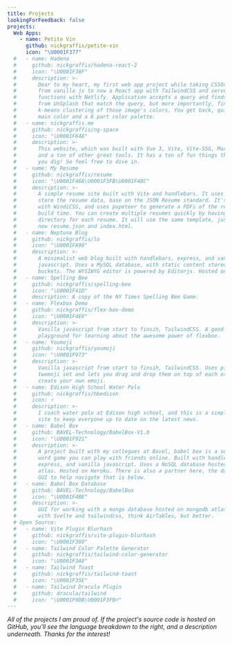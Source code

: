```yaml
---
title: Projects
lookingForFeedback: false
projects:
  Web Apps:
    - name: Petite Vin
      github: nickgraffis/petite-vin
      icon: "\U0001F377"
  #   - name: Hadena
  #     github: nickgraffis/hadena-react-2
  #     icon: "\U0001F38F"
  #     description: >-
  #       Dear to my heart, my first web app project while taking CS50x. It went
  #       from vanilla js to now a React app with TailwindCSS and serverless
  #       functions with Netlify. Application accepts a query and finds images
  #       from UnSplash that match the query, but more importantly, finds the
  #       k-means clustering of those image's colors. You get back, quickly, the
  #       main color and a 6 part color palette.
  #   - name: nickgraffis.me
  #     github: nickgraffis/ng-space
  #     icon: "\U0001F648"
  #     description: >-
  #       This website, which was built with Vue 3, Vite, Vite-SSG, Markdown-it,
  #       and a ton of other great tools. It has a ton of fun things the deeper
  #       you dig! So feel free to dive in.
  #   - name: My Resume
  #     github: nickgraffis/resume
  #     icon: "\U0001F468\U0001F3FB‍\U0001F4BC"
  #     description: >-
  #       A simple resume site built with Vite and handlebars. It uses JSON to
  #       store the resume data, base on the JSON Resume standard. It's styled
  #       with WindiCSS, and uses pupeteer to generate a PDFs of the resume's at
  #       build time. You can create multiple resumes quickly by having a new
  #       directory for each resume. It will use the same template, just add in a
  #       new resume.json and index.html.
  #   - name: Neptune Blog
  #     github: nickgraffis/lo
  #     icon: "\U0001FA90"
  #     description: >-
  #       A minimalist web blog built with handlebars, express, and vanilla
  #       javascript. Uses a MySQL database, with static content stored in s3
  #       buckets. The WYSIWYG editor is powered by Editorjs. Hosted on Heroku.
  #   - name: Spelling Bee
  #     github: nickgraffis/spelling-bee
  #     icon: "\U0001F41D"
  #     description: A copy of the NY Times Spelling Bee Game.
  #   - name: Flexbox Demo
  #     github: nickgraffis/flex-box-demo
  #     icon: "\U0001F4E6"
  #     description: >-
  #       Vanilla javascript from start to finsih, TailwindCSS. A good visual
  #       playground for learning about the awesome power of flexbox.
  #   - name: Youmoji
  #     github: nickgraffis/youmoji
  #     icon: "\U0001F973"
  #     description: >-
  #       Vanilla javascript from start to finsih, TailwindCSS. Uses pieces of the
  #       twemoji set and lets you drag and drop them on top of each other to
  #       create your own emoji.
  #   - name: Edison High School Water Polo
  #     github: nickgraffis/hbedison
  #     icon: ⚡️
  #     description: >-
  #       I coach water polo at Edison high school, and this is a simple static
  #       site to keep everyone up to date on the latest news.
  #   - name: Babel Box
  #     github: BAVEL-Technology/BabelBox-V1.0
  #     icon: "\U0001F921"
  #     description: >-
  #       A project built with my collegues at Bavel, babel box is a super fun
  #       word game you can play with friends online. Built with handlebars,
  #       express, and vanilla javascript. Uses a NoSQL database hosted on mongodb
  #       atlas. Hosted on Heroku. There is also a partner here, the database and
  #       GUI to help navigate that is below.
  #   - name: Babel Box Database
  #     github: BAVEL-Technology/BabelBox
  #     icon: "\U0001F4BE"
  #     description: >-
  #       GUI for working with a mongo database hosted on mongodb atlas. Built
  #       with Svelte and tailwindcss, think AirTables, but better.
  # Open Source:
  #   - name: Vite Plugin Blurhash
  #     github: nickgraffis/vite-plugin-blurhash
  #     icon: "\U0001F309"
  #   - name: Tailwind Color Palette Generator
  #     github: nickgraffis/tailwind-color-generator
  #     icon: "\U0001F3A8"
  #   - name: Tailwind Toast
  #     github: nickgraffis/tailwind-toast
  #     icon: "\U0001F35E"
  #   - name: Tailwind Dracula Plugin
  #     github: dracula/tailwind
  #     icon: "\U0001F9DB\U0001F3FB‍♂️"
---
```


_All of the projects I am proud of. If the project's source code is hosted on GitHub, you'll see the language breakdown to the right, and a description underneath. Thanks for the interest!_

<ProjectsList :projects="frontmatter.projects" />